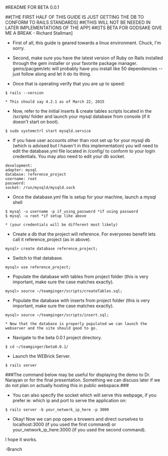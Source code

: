 #README FOR BETA 0.0.1 	

##[THE FIRST HALF OF THIS GUIDE IS JUST GETTING THE DB TO CONFORM TO RAILS STANDARDS]
##[THIS WILL NOT BE NEEDED IN LATER IMPLEMENTATIONS OF THE APP]
##[ITS BETA FOR GODSAKE GIVE ME A BREAK - Richard Stallman]

  * First of all, this guide is geared towards a linux environment.  Chuck, I'm sorry.

  * Second, make sure you have the latest version of Ruby on Rails installed through the gem installer or your favorite package manager. gems/pacgem/etc will probably have you install like 50 dependencies -- just follow along and let it do its thing.

  * Once that is operating verify that you are up to speed:

```
$ rails --version
```

    * This should say 4.2.1 as of March 22, 2015

  * Now, refer to the initial inserts & create tables scripts located in the /scripts/ folder and launch your mysql database from console (if it doesn't start on boot).

```
$ sudo systemctrl start mysqld.service
```

  * If you have user accounts other than root set up for your mysql db (which is advised but I haven't in this implementation) you will need to edit the database.yml file located in /config/ to conform to your login credentials. You may also need to edit your db socket. 

```
development:
adapter: mysql
database: reference_project
username: root
password:
socket: /run/mysqld/mysqld.sock
```

  * Once the database.yml file is setup for your machine, launch a mysql shell

```
$ mysql -u username -p if_using_password *if using password
$ mysql -u root *if setup like above
```

    * (your credentials will be different most likely)

  * Create a db that the project will reference. For everyones benefit lets call it reference_project (as in above).
	
```
mysql> create database reference_project;
```

  * Switch to that database.

```
mysql> use reference_project;
```

  * Populate the database with tables from project folder (this is very important, make sure the case matches exactly).

```
mysql> source ~/teamginger/scripts/createTables.sql;
```

  * Populate the database with inserts from project folder (this is very important, make sure the case matches exactly).

```
mysql> source ~/teamginger/scripts/insert.sql;
```

    * Now that the database is properly populated we can launch the webserver and the site should good to go.

  * Navigate to the beta 0.0.1 project directory.

```
$ cd ~/teamginger/beta0.0.1/
```

  * Launch the WEBrick Server.
	
```
$ rails server
```

###The command below may be useful for displaying the demo to Dr. Narayan or for the final presentation. Something we can discuss later if we do not plan on actually hosting this in public webspace.###

  *  You can also specify the socket which will serve this webpage, if you prefer ie: which ip and port to serve the application on:

```
$ rails server -b your_network_ip_here -p 3000
```

  * Okay! Now we can pop open a browers and direct ourselves to localhost:3000 (if you used the first command) or your_network_ip_here:3000 (if you used the second command).

I hope it works. 

-Branch
